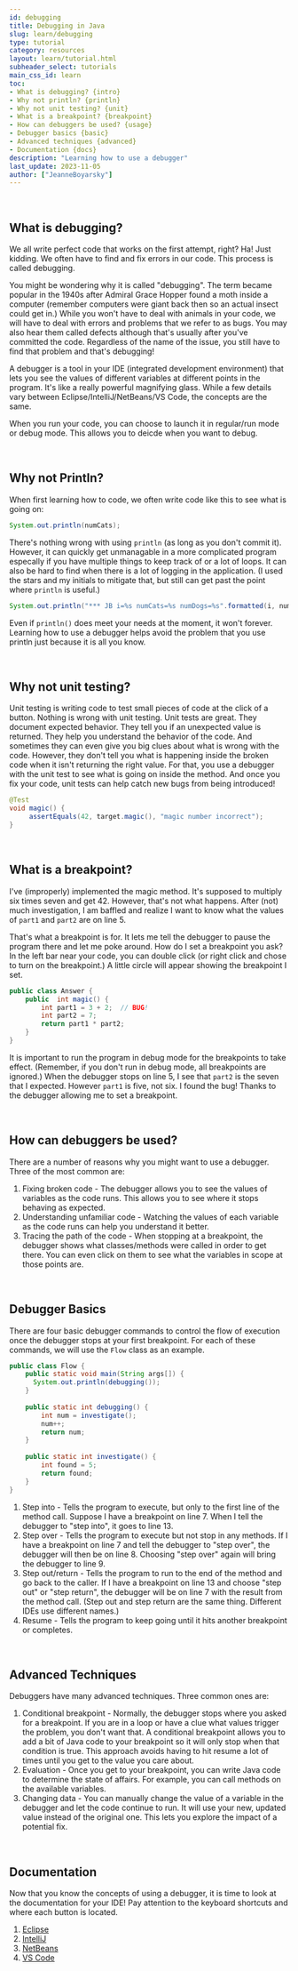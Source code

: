 ```yaml
---
id: debugging
title: Debugging in Java
slug: learn/debugging
type: tutorial
category: resources
layout: learn/tutorial.html
subheader_select: tutorials
main_css_id: learn
toc:
- What is debugging? {intro}
- Why not println? {println}
- Why not unit testing? {unit}
- What is a breakpoint? {breakpoint}
- How can debuggers be used? {usage}
- Debugger basics {basic}
- Advanced techniques {advanced}
- Documentation {docs}
description: "Learning how to use a debugger"
last_update: 2023-11-05
author: ["JeanneBoyarsky"]
---
```


<a id="intro">&nbsp;</a>
## What is debugging?

We all write perfect code that works on the first attempt, right? Ha! Just kidding. We often have to find and fix errors in our code. This process is called debugging. 

You might be wondering why it is called "debugging". The term became popular in the 1940s after Admiral Grace Hopper found a moth inside a computer (remember computers were giant back then so an actual insect could get in.) While you won't have to deal with animals in your code, we will have to deal with errors and problems that we refer to as bugs. You may also hear them called defects although that's usually after you've committed the code. Regardless of the name of the issue, you still have to find that problem and that's debugging!

A debugger is a tool in your IDE (integrated development environment) that lets you see the values of different variables at different points in the program. It's like a really powerful magnifying glass. While a few details vary between Eclipse/IntelliJ/NetBeans/VS Code, the concepts are the same.

When you run your code, you can choose to launch it in regular/run mode or debug mode. This allows you to deicde when you want to debug.

<a id="println">&nbsp;</a>
## Why not Println?

When first learning how to code, we often write code like this to see what is going on:

```java
System.out.println(numCats);
```

There's nothing wrong with using `println` (as long as you don't commit it). However, it can quickly get unmanagable in a more complicated program especally if you have multiple things to keep track of or a lot of loops. It can also be hard to find when there is a lot of logging in the application. (I used the stars and my initials to mitigate that, but still can get past the point where `println` is useful.)

```java
System.out.println("*** JB i=%s numCats=%s numDogs=%s".formatted(i, numCats, numDogs));
```

Even if `println()` does meet your needs at the moment, it won't forever. Learning how to use a debugger helps avoid the problem that you use println just because it is all you know.

<a id="unit">&nbsp;</a>
## Why not unit testing?

Unit testing is writing code to test small pieces of code at the click of a button. Nothing is wrong with unit testing. Unit tests are great. They document expected behavior. They tell you if an unexpected value is returned. They help you understand the behavior of the code. And sometimes they can even give you big clues about what is wrong with the code. However, they don't tell you what is happening inside the broken code when it isn't returning the right value. For that, you use a debugger with the unit test to see what is going on inside the method. And once you fix your code, unit tests can help catch new bugs from being introduced!

```java
@Test
void magic() {
     assertEquals(42, target.magic(), "magic number incorrect");
}
```

<a id="breakpoint">&nbsp;</a>
## What is a breakpoint?

I've (improperly) implemented the magic method. It's supposed to multiply six times seven and get 42. However, that's not what happens. After (not) much investigation, I am baffled and realize I want to know what the values of `part1` and `part2` are on line 5.

That's what a breakpoint is for. It lets me tell the debugger to pause the program there and let me poke around. How do I set a breakpoint you ask? In the left bar near your code, you can double click (or right click and chose to turn on the breakpoint.) A little circle will appear showing the breakpoint I set.

```java
public class Answer {
    public  int magic() {
        int part1 = 3 + 2;  // BUG!
        int part2 = 7;
        return part1 * part2;
    }
}
```

It is important to run the program in debug mode for the breakpoints to take effect. (Remember, if you don't run in debug mode, all breakpoints are ignored.) When the debugger stops on line 5, I see that `part2` is the seven that I expected. However `part1` is five, not six. I found the bug! Thanks to the debugger allowing me to set a breakpoint.

<a id="usage">&nbsp;</a>
## How can debuggers be used?

There are a number of reasons why you might want to use a debugger. Three of the most common are:

1. Fixing broken code - The debugger allows you to see the values of variables as the code runs. This allows you to see where it stops behaving as expected. 
2. Understanding unfamiliar code - Watching the values of each variable as the code runs can help you understand it better.
3. Tracing the path of the code - When stopping at a breakpoint, the debugger shows what classes/methods were called in order to get there. You can even click on them to see what the variables in scope at those points are.

<a id="basic">&nbsp;</a>
## Debugger Basics

There are four basic debugger commands to control the flow of execution once the debugger stops at your first breakpoint. For each of these commands, we will use the `Flow` class as an example.

```java
public class Flow {
    public static void main(String args[]) {
      System.out.println(debugging());
    }
    
    public static int debugging() {
        int num = investigate();
        num++;
        return num;
    }
    
    public static int investigate() {
        int found = 5;
        return found;
    }
}
```

1. Step into - Tells the program to execute, but only to the first line of the method call. Suppose I have a breakpoint on line 7. When I tell the debugger to "step into", it goes to line 13.
2. Step over - Tells the program to execute but not stop in any methods. If I have a breakpoint on line 7 and tell the debugger to "step over", the debugger will then be on line 8. Choosing "step over" again will bring the debugger to line 9.
3. Step out/return - Tells the program to run to the end of the method and go back to the caller. If I have a breakpoint on line 13 and choose "step out" or "step return", the debugger will be on line 7 with the result from the method call. (Step out and step return are the same thing. Different IDEs use different names.)
4. Resume - Tells the program to keep going until it hits another breakpoint or completes.

<a id="advanced">&nbsp;</a>
## Advanced Techniques

Debuggers have many advanced techniques. Three common ones are:

1. Conditional breakpoint - Normally, the debugger stops where you asked for a breakpoint. If you are in a loop or have a clue what values trigger the problem, you don't want that. A conditional breakpoint allows you to add a bit of Java code to your breakpoint so it will only stop when that condition is true. This approach avoids having to hit resume a lot of times until you get to the value you care about.
2. Evaluation - Once you get to your breakpoint, you can write Java code to determine the state of affairs. For example, you can call methods on the available variables.
3. Changing data - You can manually change the value of a variable in the debugger and let the code continue to run. It will use your new, updated value instead of the original one. This lets you explore the impact of a potential fix.

<a id="docs">&nbsp;</a>
## Documentation

Now that you know the concepts of using a debugger, it is time to look at the documentation for your IDE! Pay attention to the keyboard shortcuts and where each button is located.

1. [Eclipse](https://www.eclipse.org/community/eclipse_newsletter/2017/june/article1.php)
2. [IntelliJ](https://www.jetbrains.com/help/idea/debugging-your-first-java-application.html)
3. [NetBeans](https://netbeans.apache.org/tutorial/main/kb/docs/java/debug-visual/)
4. [VS Code](https://code.visualstudio.com/docs/java/java-debugging)